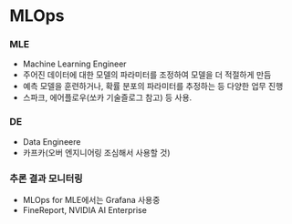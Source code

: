 # MLOps

### MLE
- Machine Learning Engineer
- 주어진 데이터에 대한 모델의 파라미터를 조정하여 모델을 더 적절하게 만듬
- 예측 모델을 훈련하거나, 확률 분포의 파라미터를 추정하는 등 다양한 업무 진행
- 스파크, 에어플로우(쏘카 기술즐로그 참고) 등 사용.

### DE
- Data Engineere
- 카프카(오버 엔지니어링 조심해서 사용할 것)

### 추론 결과 모니터링
- MLOps for MLE에서는 Grafana 사용중
- FineReport, NVIDIA AI Enterprise